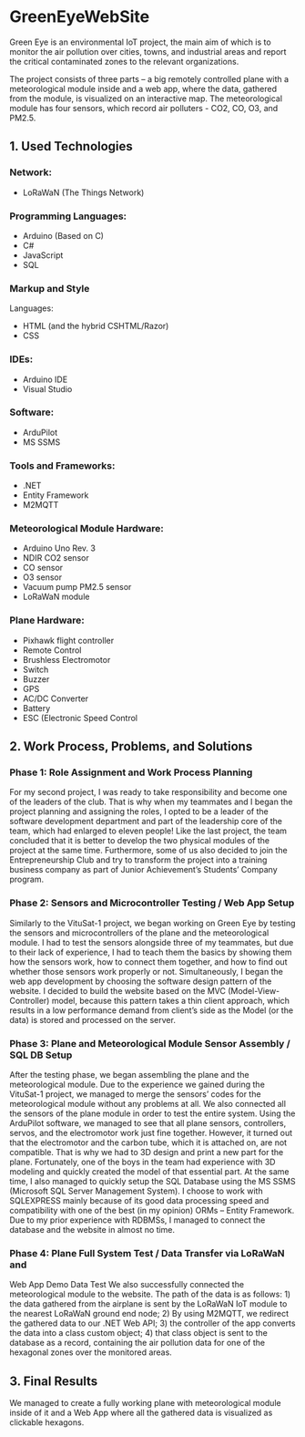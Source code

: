 # GreenEyeWebSite

Green Eye is an environmental IoT project, the main aim of which is to monitor the air 
pollution over cities, towns, and industrial areas and report the critical contaminated 
zones to the relevant organizations.

The project consists of three parts – a big remotely controlled plane with a 
meteorological module inside and a web app, where the data, gathered from the 
module, is visualized on an interactive map. The meteorological module has four
sensors, which record air polluters - CO2, CO, O3, and PM2.5.

## 1. Used Technologies
### Network:
- LoRaWaN (The Things Network)
### Programming Languages:
- Arduino (Based on C)
- C#
- JavaScript
- SQL
### Markup and Style
Languages:
- HTML (and the hybrid CSHTML/Razor)
- CSS
### IDEs:
- Arduino IDE
- Visual Studio
### Software:
- ArduPilot
- MS SSMS
### Tools and Frameworks:
- .NET
- Entity Framework
- M2MQTT
### Meteorological Module Hardware:
- Arduino Uno Rev. 3
- NDIR CO2 sensor
- CO sensor
- O3 sensor
- Vacuum pump PM2.5 sensor
- LoRaWaN module
### Plane Hardware:
- Pixhawk flight controller
- Remote Control
- Brushless Electromotor
- Switch
- Buzzer
- GPS
- AC/DC Converter
- Battery
- ESC (Electronic Speed Control

## 2. Work Process, Problems, and Solutions
### Phase 1: Role Assignment and Work Process Planning 
For my second project, I was ready to take responsibility and become one of the leaders of the club. 
That is why when my teammates and I began the project planning and assigning the roles, I opted 
to be a leader of the software development department and part of the leadership core of the 
team, which had enlarged to eleven people! Like the last project, the team concluded that it is 
better to develop the two physical modules of the project at the same time. Furthermore, some of 
us also decided to join the Entrepreneurship Club and try to transform the project into a training
business company as part of Junior Achievement’s Students’ Company program.

### Phase 2: Sensors and Microcontroller Testing / Web App Setup 
Similarly to the VituSat-1 project, we began working on Green Eye by testing the sensors and 
microcontrollers of the plane and the meteorological module. I had to test the sensors alongside 
three of my teammates, but due to their lack of experience, I had to teach them the basics by 
showing them how the sensors work, how to connect them together, and how to find out whether 
those sensors work properly or not.
Simultaneously, I began the web app development by choosing the software design pattern of 
the website. I decided to build the website based on the MVC (Model-View-Controller) model, 
because this pattern takes a thin client approach, which results in a low performance demand 
from client’s side as the Model (or the data) is stored and processed on the server.
 
### Phase 3: Plane and Meteorological Module Sensor Assembly / SQL DB Setup 
After the testing phase, we began assembling the plane and the meteorological module. Due to 
the experience we gained during the VituSat-1 project, we managed to merge the sensors’ codes 
for the meteorological module without any problems at all.
We also connected all the sensors of the plane module in order to test the entire system. Using
the ArduPilot software, we managed to see that all plane sensors, controllers, servos, and the 
electromotor work just fine together. However, it turned out that the electromotor and the carbon 
tube, which it is attached on, are not compatible. That is why we had to 3D design and print a new 
part for the plane. Fortunately, one of the boys in the team had experience with 3D modeling and 
quickly created the model of that essential part.
At the same time, I also managed to quickly setup the SQL Database using the MS SSMS (Microsoft 
SQL Server Management System). I choose to work with SQLEXPRESS mainly because of its good
data processing speed and compatibility with one of the best (in my opinion) ORMs – Entity 
Framework. Due to my prior experience with RDBMSs, I managed to connect the database and 
the website in almost no time.

### Phase 4: Plane Full System Test / Data Transfer via LoRaWaN and 
Web App Demo Data Test 
We also successfully connected the meteorological module to the website. The path of the data is 
as follows: 1) the data gathered from the airplane is sent by the LoRaWaN IoT module to the nearest 
LoRaWaN ground end node; 2) By using M2MQTT, we redirect the gathered data to our .NET Web 
API; 3) the controller of the app converts the data into a class custom object; 4) that class object is 
sent to the database as a record, containing the air pollution data for one of the hexagonal zones 
over the monitored areas.

## 3. Final Results
We managed to create a fully working plane with meteorological module inside of it and a Web 
App where all the gathered data is visualized as clickable hexagons.
